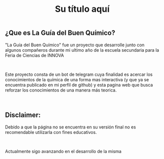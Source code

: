 <h1 align="center"> Su título aquí </h1>
<span><img href="media/icono.png"></span>

<h2>¿Que es La Guía del Buen Químico?</h2>

<p>"La Guía del Buen Químico" fue un proyecto que desarrolle junto con algunos compañeros durante mi ultimo año de la escuela secundaria para la Feria de Ciencias de INNOVA</p><br>

<p>Este proyecto consta de un bot de telegram cuya finalidad es acercar los conocimientos de la química de una forma mas interactiva (y que ya se encuentra publicado en mi perfil de github) y esta pagina web que busca reforzar los conocimientos de una manera más teorica.</p><br>

<h2 color=red>Disclaimer:</h2>
<p>Debido a que la página no se encuentra en su versión final no es recomendable utilizarla con fines educativos.</p><br>
<p>Actualmente sigo avanzando en el desarrollo de la misma</p>
